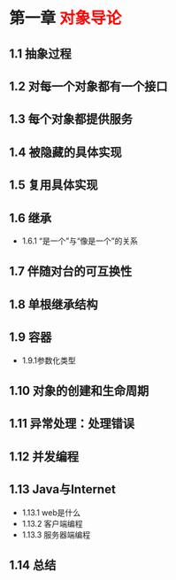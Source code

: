 # 第一章 <font color=red>对象导论</font>

## 1.1 抽象过程

## 1.2 对每一个对象都有一个接口

## 1.3 每个对象都提供服务

## 1.4 被隐藏的具体实现

## 1.5 复用具体实现

## 1.6 继承
* 1.6.1 “是一个”与“像是一个”的关系

## 1.7 伴随对台的可互换性

## 1.8 单根继承结构 

## 1.9 容器
* 1.9.1参数化类型

## 1.10 对象的创建和生命周期

## 1.11 异常处理：处理错误

## 1.12 并发编程

## 1.13 Java与Internet
* 1.13.1 web是什么
* 1.13.2 客户端编程
* 1.13.3 服务器端编程


## 1.14 总结
